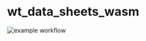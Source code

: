 # wt_data_sheets_wasm

![example workflow](https://img.shields.io/github/workflow/status/FlareFlo/wt_data_sheets_wasm/Rust/master?label=Code)
